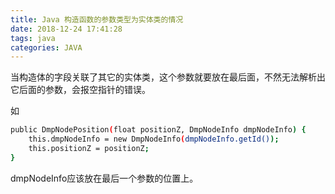 ```yaml
---
title: Java 构造函数的参数类型为实体类的情况
date: 2018-12-24 17:41:28
tags: java
categories: JAVA
---
```


当构造体的字段关联了其它的实体类，这个参数就要放在最后面，不然无法解析出它后面的参数，会报空指针的错误。

如
``` bash
public DmpNodePosition(float positionZ, DmpNodeInfo dmpNodeInfo) {
    this.dmpNodeInfo = new DmpNodeInfo(dmpNodeInfo.getId());
    this.positionZ = positionZ;
}

```

dmpNodeInfo应该放在最后一个参数的位置上。 